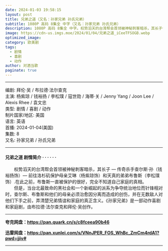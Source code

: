 ```yaml
---
date: 2024-01-03 19:58:15
layout: post
title: 兄弟之道（又名：孙家兄弟 孙氏兄弟）
subtitle: 1080P 高码 8集全 中字（又名：孙家兄弟 孙氏兄弟）
description: 1080P 高码 8集全 中字。权势滔天的台湾帮会首领被神秘刺客暗杀，其长子传奇杀手查尔斯·孙，前往洛杉矶保护母亲艾琳和天真的弟弟布鲁斯在此之前，布鲁斯一直被保护的很好，完全不知道自己家庭的真相...
image: https://cdn-us.imgs.moe/2024/01/04/兄弟之道_iCeeTFSOGB.webp
optimized_image: 
category: 欧美剧
tags:
  - 剧情
  - 喜剧
  - 动作
author: 对酒当歌
paginate: true
---
```


---

编剧: 拜伦·吴 / 布拉德·法尔查克  
主演: 杨紫琼 / 钱裕扬 / 李松璞 / 寇世勋 / 海蒂·关 / Jenny Yang / Joon Lee / Alexis Rhee / 袁文忠  
类型: 剧情 / 喜剧 / 动作  
制片国家/地区: 美国  
语言: 英语  
首播: 2024-01-04(美国)  
集数: 8  
又名: 孙家兄弟 / 孙氏兄弟  

---

#### 兄弟之道 剧情简介 · · · · · ·

　　权势滔天的台湾帮会首领被神秘刺客暗杀，其长子 — 传奇杀手查尔斯·孙（钱裕扬饰）— 前往洛杉矶保护母亲艾琳（杨紫琼饰）和天真的弟弟布鲁斯（李松璞饰）.在此之前，布鲁斯一直被保护的很好，完全不知道自己家庭的真相。  
　　但是，当台北最致命的黑社会和一个新崛起的派系为争夺统治地位而针锋相对时，查尔斯、布鲁斯和他们的母亲必须治愈因分离而造成的创伤，并在无数敌人对他们下手之前，弄清楚兄弟情谊和家庭的真正含义。《孙家兄弟》是一部动作喜剧和家庭剧，由布拉德·法尔查克和拜伦·吴创作。  

---

**夸克网盘：<https://pan.quark.cn/s/c8fceea90b46>**

**迅雷网盘：<https://pan.xunlei.com/s/VNnJPER_FOS_WhBc_ZmCm4rdA1?pwd=jjiv#>**

---
